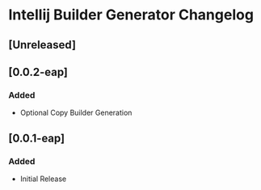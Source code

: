<!-- Keep a Changelog guide -> https://keepachangelog.com -->

# Intellij Builder Generator Changelog

## [Unreleased]
## [0.0.2-eap]
### Added
- Optional Copy Builder Generation

## [0.0.1-eap]
### Added
- Initial Release